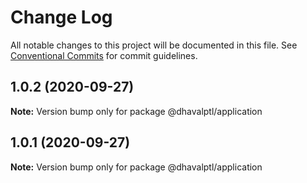 # Change Log

All notable changes to this project will be documented in this file.
See [Conventional Commits](https://conventionalcommits.org) for commit guidelines.

## 1.0.2 (2020-09-27)

**Note:** Version bump only for package @dhavalptl/application





## 1.0.1 (2020-09-27)

**Note:** Version bump only for package @dhavalptl/application
